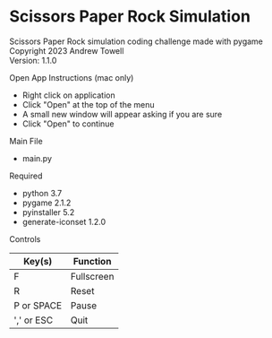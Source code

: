 # Scissors Paper Rock Simulation

Scissors Paper Rock simulation coding challenge made with pygame  
Copyright 2023 Andrew Towell  
Version: 1.1.0

Open App Instructions (mac only)
- Right click on application
- Click "Open" at the top of the menu
- A small new window will appear asking if you are sure
- Click "Open" to continue

Main File
  - main.py

Required
  - python 3.7
  - pygame 2.1.2
  - pyinstaller 5.2
  - generate-iconset 1.2.0

Controls

| Key(s)     | Function   |
|------------|------------|
| F          | Fullscreen |
| R          | Reset      |
| P or SPACE | Pause      |
| ',' or ESC | Quit       |
